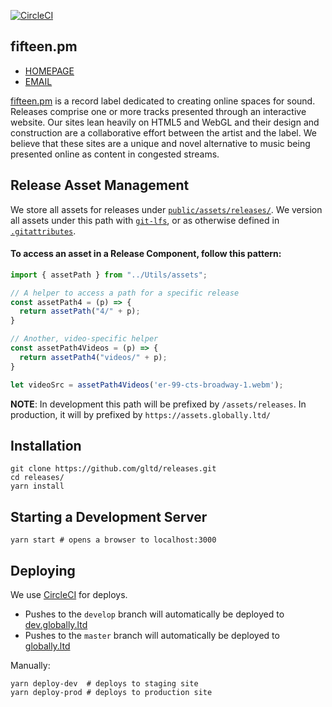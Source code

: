 [![CircleCI](https://circleci.com/gh/gltd/releases.svg?style=svg)](https://circleci.com/gh/gltd/releases)

## fifteen.pm

- [HOMEPAGE](https://fifteen.pm)
- [EMAIL](mailto:dev[at]globally[dot]ltd)

[fifteen.pm](https://fifteen.pm) is a record label dedicated to creating online spaces for sound. Releases comprise one or more tracks presented through an interactive website. Our sites lean heavily on HTML5 and WebGL and their design and construction are a collaborative effort between the artist and the label. We believe that these sites are a unique and novel alternative to music being presented online as content in congested streams.

## Release Asset Management

We store all assets for releases under [`public/assets/releases/`](public/assets/releases). We version all assets under this path with [`git-lfs`](https://git-lfs.github.com/), or as otherwise defined in [`.gitattributes`](.gitattributes).

#### To access an asset in a Release Component, follow this pattern:

```js
import { assetPath } from "../Utils/assets";

// A helper to access a path for a specific release
const assetPath4 = (p) => {
  return assetPath("4/" + p);
}

// Another, video-specific helper
const assetPath4Videos = (p) => {
  return assetPath4("videos/" + p);
}

let videoSrc = assetPath4Videos('er-99-cts-broadway-1.webm');
```
**NOTE**: In development this path will be prefixed by `/assets/releases`. In production, it will by prefixed by `https://assets.globally.ltd/`

## Installation

```
git clone https://github.com/gltd/releases.git
cd releases/
yarn install
```

## Starting a Development Server
```
yarn start # opens a browser to localhost:3000
```

## Deploying

We use [CircleCI](https://circleci.com/gh/gltd/releases) for deploys. 

- Pushes to the `develop` branch will automatically be deployed to [dev.globally.ltd](https://dev.globally.ld)
- Pushes to the `master` branch will automatically be deployed to [globally.ltd](https://globally.ltd)


Manually: 
```
yarn deploy-dev  # deploys to staging site
yarn deploy-prod # deploys to production site
```
